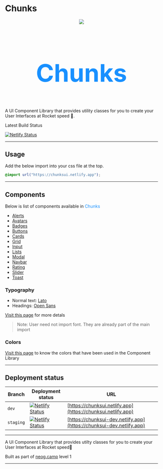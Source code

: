 # Chunks

<div style="display: flex; flex-direction:column;align-items: center; justify-content:center;">
  <img style="height: 2.rem" src="./assets/chunks-icon.svg">
  <h1 style="color: #1890ff; font-size: 5rem;border: none">Chunks</h1>
</div>

A UI Component Library that provides utility classes for you to create your User Interfaces at Rocket speed 🚀.

Latest Build Status

[![Netlify Status](https://api.netlify.com/api/v1/badges/7b36e178-fb6e-4c9d-abc7-4b39247a3c65/deploy-status)](https://app.netlify.com/sites/chunksui/deploys)

---

## Usage

Add the below import into your css file at the top.

```css
@import url("https://chunksui.netlify.app");
```

---

## Components

Below is list of components available in <span style="color: #1890ff">Chunks</span>

- [Alerts](https://chunksui.netlify.app/docs/alert)
- [Avatars](https://chunksui.netlify.app/docs/avatar)
- [Badges](https://chunksui.netlify.app/docs/badge)
- [Buttons](https://chunksui.netlify.app/docs/button)
- [Cards](https://chunksui.netlify.app/docs/card)
- [Grid](https://chunksui.netlify.app/docs/grid)
- [Input](https://chunksui.netlify.app/docs/input)
- [Lists](https://chunksui.netlify.app/docs/lists)
- [Modal](https://chunksui.netlify.app/docs/modal)
- [Navbar](https://chunksui.netlify.app/docs/navbar)
- [Rating](https://chunksui.netlify.app/docs/rating)
- [Slider ](https://chunksui.netlify.app/docs/slider)
- [Toast](https://chunksui.netlify.app/docs/toast)

### Typography

- Normal text: [Lato](https://fonts.google.com/specimen/Lato)
- Headings: [Open Sans](https://fonts.google.com/noto/specimen/Open+Sans)

[Visit this page](https://chunksui.netlify.app/docs/typography) for more detals

> Note: User need not import font. They are already part of the main import

### Colors

[Visit this page](https://chunksui.netlify.app/docs/colors) to know the colors that have been used in the Component Library

---

## Deployment status

| Branch    | Deployment status                                                                                                                                                 | URL                                                                  |
| --------- | ----------------------------------------------------------------------------------------------------------------------------------------------------------------- | -------------------------------------------------------------------- |
| `dev`     | [![Netlify Status](https://api.netlify.com/api/v1/badges/7b36e178-fb6e-4c9d-abc7-4b39247a3c65/deploy-status)](https://app.netlify.com/sites/chunksui/deploys)     | [https://chunksui.netlify.app](https://chunksui.netlify.app)         |
| `staging` | [![Netlify Status](https://api.netlify.com/api/v1/badges/3fcfec50-8599-4842-b5dc-5e92dab93eee/deploy-status)](https://app.netlify.com/sites/chunksui-dev/deploys) | [https://chunksui-dev.netlify.app](https://chunksui-dev.netlify.app) |

---

A UI Component Library that provides utilty classes for you to create your User Interfaces at Rocket speed🚀

Built as part of [neog.camp](https://neog.camp) level 1

---
